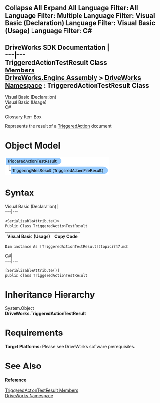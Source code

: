        

 Collapse All Expand All  Language Filter: All  Language Filter: Multiple  Language Filter: Visual Basic (Declaration) Language Filter: Visual Basic (Usage) Language Filter: C#  
---  
DriveWorks SDK Documentation  |   
---|---  
TriggeredActionTestResult Class   
[Members](topic5748.md)   
[DriveWorks.Engine Assembly](topic2156.md) > [DriveWorks Namespace](topic2159.md) : TriggeredActionTestResult Class  
---  
  
Visual Basic (Declaration)    
Visual Basic (Usage)    
C# 

Glossary Item Box

Represents the result of a [TriggeredAction](topic5708.md) document. 

# Object Model

![](dotnetdiagramimages/image293.png)

# Syntax

Visual Basic (Declaration)|   
---|---  
      
    
    <SerializableAttribute()>
    Public Class TriggeredActionTestResult   
  
Visual Basic (Usage)| Copy Code  
---|---  
      
    
    Dim instance As [TriggeredActionTestResult](topic5747.md)  
  
C#|   
---|---  
      
    
    [SerializableAttribute()]
    public class TriggeredActionTestResult   
  
# Inheritance Hierarchy

System.Object  
**DriveWorks.TriggeredActionTestResult**  


# Requirements

**Target Platforms:** Please see DriveWorks software prerequisites.

# See Also

#### Reference

[TriggeredActionTestResult Members](topic5748.md)   
[DriveWorks Namespace](topic2159.md)


